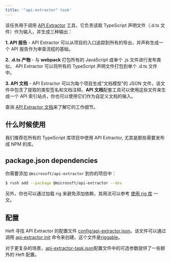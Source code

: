```yaml
---
title: '"api-extractor" task'
---
```


该任务用于调用 [API Extractor](@api-extractor/) 工具，它负责读取 TypeScript 声明文件（.d.ts 文件）作为输入，并生成三种输出：

**1. API 报告** - API Extractor 可以从项目的入口追踪到所有的导出，并声称生成一个 API 报告作为审查流程的基础。

**2. .d.ts 产物** - 与 **webpack** 打包所有的 JavaScript 成单个 .js 文件进行发布类似， API Extractor 可以将所有的 TypeScript 声明文件打包到单个 .d.ts 文件中。

**3. API 文档** - API Extractor 可以为每个项目生成“文档模型”的 JSON 文件，该文件中包含了提取的类型签名和文档注释。**API 文档**配套工具可以使用这些文件来生成一个 API 索引站点，你也可以使用它们作为自定义文档的输入。

查询 [API Extractor 文档](@api-extractor/pages/overview/intro/)来了解它的工作细节。

## 什么时候使用

我们推荐在所有的 TypeScript 库项目中使用 API Extractor, 尤其是那些需要发布成 NPM 的库。

## package.json dependencies

你需要添加 `@microsoft/api-extractor` 到你的项目中：

```bash
$ rush add --package @microsoft/api-extractor --dev
```

另外，你也可以通过加载 rig 来避免添加依赖，其用法可以参考 [使用 rig 库](../heft/rig_packages.md) 一文。

## 配置

Heft 寻找 API Extractor 的配置文件 [config/api-extractor.json](@api-extractor/pages/configs/api-extractor_json/)。该文件可以通过调用 [api-extractor init](@api-extractor/pages/commands/api-extractor_init/) 命令来创建。这个文件是[riggable](./heft/rig_packages.md)。

对于更复杂的场景，[api-extractor-task.json](.../heft_configs/api-extractor-task_json.md)配置文件中的可选参数提供了一些额外的 Heft 配置。
